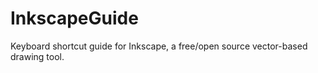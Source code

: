 # InkscapeGuide
Keyboard shortcut guide for Inkscape, a free/open source vector-based drawing tool.
